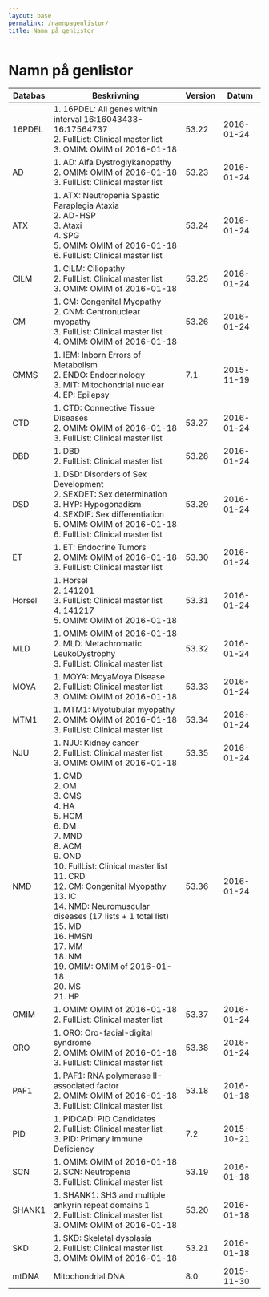 ```yaml
---
layout: base
permalink: /namnpagenlistor/
title: Namn på genlistor
---
```


# Namn på genlistor

|Databas|Beskrivning|Version|Datum|
|---|---|---|---|
|16PDEL|1. 16PDEL: All genes within interval 16:16043433-16:17564737<br />2. FullList: Clinical master list<br />3. OMIM: OMIM of 2016-01-18<br />|53.22|2016-01-24|
|AD|1. AD: Alfa Dystroglykanopathy<br />2. OMIM: OMIM of 2016-01-18<br />3. FullList: Clinical master list<br />|53.23|2016-01-24|
|ATX|1. ATX: Neutropenia Spastic Paraplegia Ataxia<br />2. AD-HSP<br />3. Ataxi<br />4. SPG<br />5. OMIM: OMIM of 2016-01-18<br />6. FullList: Clinical master list<br />|53.24|2016-01-24|
|CILM|1. CILM: Ciliopathy<br />2. FullList: Clinical master list<br />3. OMIM: OMIM of 2016-01-18<br />|53.25|2016-01-24|
|CM|1. CM: Congenital Myopathy<br />2. CNM: Centronuclear myopathy<br />3. FullList: Clinical master list<br />4. OMIM: OMIM of 2016-01-18<br />|53.26|2016-01-24|
|CMMS|1. IEM: Inborn Errors of Metabolism<br />2. ENDO: Endocrinology<br />3. MIT: Mitochondrial nuclear<br />4. EP: Epilepsy<br />|7.1|2015-11-19|
|CTD|1. CTD: Connective Tissue Diseases<br />2. OMIM: OMIM of 2016-01-18<br />3. FullList: Clinical master list<br />|53.27|2016-01-24|
|DBD|1. DBD<br />2. FullList: Clinical master list<br />|53.28|2016-01-24|
|DSD|1. DSD: Disorders of Sex Development<br />2. SEXDET: Sex determination<br />3. HYP: Hypogonadism<br />4. SEXDIF: Sex differentiation<br />5. OMIM: OMIM of 2016-01-18<br />6. FullList: Clinical master list<br />|53.29|2016-01-24|
|ET|1. ET: Endocrine Tumors<br />2. OMIM: OMIM of 2016-01-18<br />3. FullList: Clinical master list<br />|53.30|2016-01-24|
|Horsel|1. Horsel<br />2. 141201<br />3. FullList: Clinical master list<br />4. 141217<br />5. OMIM: OMIM of 2016-01-18<br />|53.31|2016-01-24|
|MLD|1. OMIM: OMIM of 2016-01-18<br />2. MLD: Metachromatic LeukoDystrophy<br />3. FullList: Clinical master list<br />|53.32|2016-01-24|
|MOYA|1. MOYA: MoyaMoya Disease<br />2. FullList: Clinical master list<br />3. OMIM: OMIM of 2016-01-18<br />|53.33|2016-01-24|
|MTM1|1. MTM1: Myotubular myopathy<br />2. OMIM: OMIM of 2016-01-18<br />3. FullList: Clinical master list<br />|53.34|2016-01-24|
|NJU|1. NJU: Kidney cancer<br />2. FullList: Clinical master list<br />3. OMIM: OMIM of 2016-01-18<br />|53.35|2016-01-24|
|NMD|1. CMD<br />2. OM<br />3. CMS<br />4. HA<br />5. HCM<br />6. DM<br />7. MND<br />8. ACM<br />9. OND<br />10. FullList: Clinical master list<br />11. CRD<br />12. CM: Congenital Myopathy<br />13. IC<br />14. NMD: Neuromuscular diseases (17 lists + 1 total list)<br />15. MD<br />16. HMSN<br />17. MM<br />18. NM<br />19. OMIM: OMIM of 2016-01-18<br />20. MS<br />21. HP<br />|53.36|2016-01-24|
|OMIM|1. OMIM: OMIM of 2016-01-18<br />2. FullList: Clinical master list<br />|53.37|2016-01-24|
|ORO|1. ORO: Oro-facial-digital syndrome<br />2. OMIM: OMIM of 2016-01-18<br />3. FullList: Clinical master list<br />|53.38|2016-01-24|
|PAF1|1. PAF1: RNA polymerase II-associated factor<br />2. OMIM: OMIM of 2016-01-18<br />3. FullList: Clinical master list<br />|53.18|2016-01-18|
|PID|1. PIDCAD: PID Candidates<br />2. FullList: Clinical master list<br />3. PID: Primary Immune Deficiency<br />|7.2|2015-10-21|
|SCN|1. OMIM: OMIM of 2016-01-18<br />2. SCN: Neutropenia<br />3. FullList: Clinical master list<br />|53.19|2016-01-18|
|SHANK1|1. SHANK1: SH3 and multiple ankyrin repeat domains 1<br />2. FullList: Clinical master list<br />3. OMIM: OMIM of 2016-01-18<br />|53.20|2016-01-18|
|SKD|1. SKD: Skeletal dysplasia<br />2. FullList: Clinical master list<br />3. OMIM: OMIM of 2016-01-18<br />|53.21|2016-01-18|
|mtDNA|Mitochondrial DNA|8.0|2015-11-30|
